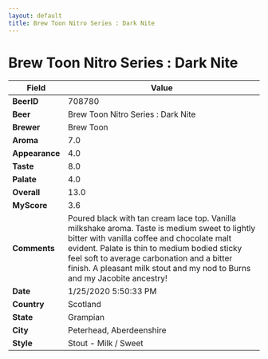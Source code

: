 ```yaml
---
layout: default
title: Brew Toon Nitro Series : Dark Nite
---
```


# Brew Toon Nitro Series : Dark Nite

| Field         | Value     |
|---------------|-----------|
| **BeerID** | 708780 |
| **Beer** | Brew Toon Nitro Series : Dark Nite |
| **Brewer** | Brew Toon |
| **Aroma** | 7.0 |
| **Appearance** | 4.0 |
| **Taste** | 8.0 |
| **Palate** | 4.0 |
| **Overall** | 13.0 |
| **MyScore** | 3.6 |
| **Comments** | Poured black with tan cream lace top. Vanilla milkshake aroma. Taste is medium sweet to lightly bitter with vanilla coffee and chocolate malt evident. Palate is thin to medium bodied sticky feel soft to average carbonation and a bitter finish. A pleasant milk stout and my nod to Burns and my Jacobite ancestry! |
| **Date** | 1/25/2020 5:50:33 PM |
| **Country** | Scotland |
| **State** | Grampian |
| **City** | Peterhead, Aberdeenshire |
| **Style** | Stout - Milk / Sweet |
